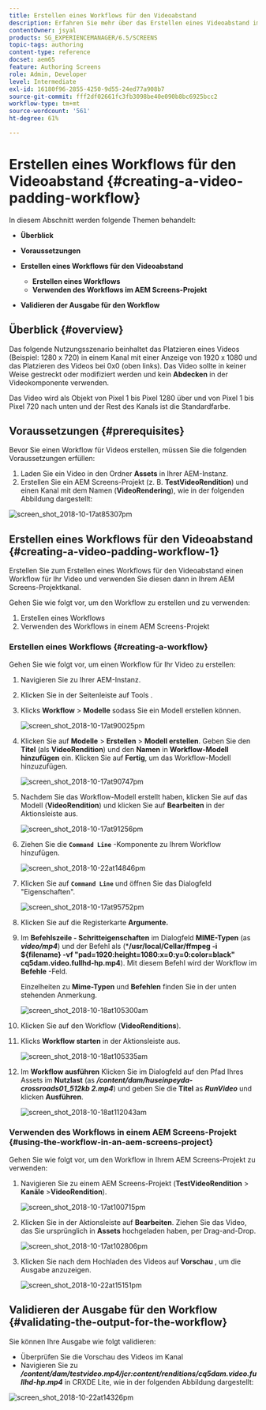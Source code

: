 ```yaml
---
title: Erstellen eines Workflows für den Videoabstand
description: Erfahren Sie mehr über das Erstellen eines Videoabstand im Workflow für Ihre Assets.
contentOwner: jsyal
products: SG_EXPERIENCEMANAGER/6.5/SCREENS
topic-tags: authoring
content-type: reference
docset: aem65
feature: Authoring Screens
role: Admin, Developer
level: Intermediate
exl-id: 16180f96-2855-4250-9d55-24ed77a908b7
source-git-commit: fff2df02661fc3fb3098be40e090b8bc6925bcc2
workflow-type: tm+mt
source-wordcount: '561'
ht-degree: 61%

---
```


# Erstellen eines Workflows für den Videoabstand {#creating-a-video-padding-workflow}

In diesem Abschnitt werden folgende Themen behandelt:

* **Überblick**
* **Voraussetzungen**
* **Erstellen eines Workflows für den Videoabstand**
   * **Erstellen eines Workflows**
   * **Verwenden des Workflows im AEM Screens-Projekt**

* **Validieren der Ausgabe für den Workflow**

## Überblick {#overview}

Das folgende Nutzungsszenario beinhaltet das Platzieren eines Videos (Beispiel: 1280 x 720) in einem Kanal mit einer Anzeige von 1920 x 1080 und das Platzieren des Videos bei 0x0 (oben links). Das Video sollte in keiner Weise gestreckt oder modifiziert werden und kein **Abdecken** in der Videokomponente verwenden.

Das Video wird als Objekt von Pixel 1 bis Pixel 1280 über und von Pixel 1 bis Pixel 720 nach unten und der Rest des Kanals ist die Standardfarbe.

## Voraussetzungen {#prerequisites}

Bevor Sie einen Workflow für Videos erstellen, müssen Sie die folgenden Voraussetzungen erfüllen:

1. Laden Sie ein Video in den Ordner **Assets** in Ihrer AEM-Instanz.
1. Erstellen Sie ein AEM Screens-Projekt (z. B. **TestVideoRendition**) und einen Kanal mit dem Namen (**VideoRendering**), wie in der folgenden Abbildung dargestellt:

![screen_shot_2018-10-17at85307pm](assets/screen_shot_2018-10-17at85307pm.png)

## Erstellen eines Workflows für den Videoabstand {#creating-a-video-padding-workflow-1}

Erstellen Sie zum Erstellen eines Workflows für den Videoabstand einen Workflow für Ihr Video und verwenden Sie diesen dann in Ihrem AEM Screens-Projektkanal.

Gehen Sie wie folgt vor, um den Workflow zu erstellen und zu verwenden:

1. Erstellen eines Workflows
1. Verwenden des Workflows in einem AEM Screens-Projekt

### Erstellen eines Workflows {#creating-a-workflow}

Gehen Sie wie folgt vor, um einen Workflow für Ihr Video zu erstellen:

1. Navigieren Sie zu Ihrer AEM-Instanz.
1. Klicken Sie in der Seitenleiste auf Tools .
1. Klicks **Workflow** > **Modelle** sodass Sie ein Modell erstellen können.

   ![screen_shot_2018-10-17at90025pm](assets/screen_shot_2018-10-17at90025pm.png)

1. Klicken Sie auf **Modelle** > **Erstellen** > **Modell erstellen**. Geben Sie den **Titel** (als **VideoRendition**) und den **Namen** in **Workflow-Modell hinzufügen** ein. Klicken Sie auf **Fertig**, um das Workflow-Modell hinzuzufügen.

   ![screen_shot_2018-10-17at90747pm](assets/screen_shot_2018-10-17at90747pm.png)

1. Nachdem Sie das Workflow-Modell erstellt haben, klicken Sie auf das Modell (**VideoRendition**) und klicken Sie auf **Bearbeiten** in der Aktionsleiste aus.

   ![screen_shot_2018-10-17at91256pm](assets/screen_shot_2018-10-17at91256pm.png)

1. Ziehen Sie die **`Command Line`** -Komponente zu Ihrem Workflow hinzufügen.

   ![screen_shot_2018-10-22at14846pm](assets/screen_shot_2018-10-22at14846pm.png)

1. Klicken Sie auf **`Command Line`** und öffnen Sie das Dialogfeld &quot;Eigenschaften&quot;.

   ![screen_shot_2018-10-17at95752pm](assets/screen_shot_2018-10-17at95752pm.png)

1. Klicken Sie auf die Registerkarte **Argumente.**
1. Im **Befehlszeile - Schritteigenschaften** im Dialogfeld **MIME-Typen** (as ***video/mp4***) und der Befehl als (***/usr/local/Cellar/ffmpeg -i ${filename} -vf &quot;pad=1920:height=1080:x=0:y=0:color=black&quot; cq5dam.video.fullhd-hp.mp4**). Mit diesem Befehl wird der Workflow im **Befehle** -Feld.

   Einzelheiten zu **Mime-Typen** und **Befehlen** finden Sie in der unten stehenden Anmerkung.

   ![screen_shot_2018-10-18at105300am](assets/screen_shot_2018-10-18at105300am.png)

1. Klicken Sie auf den Workflow (**VideoRenditions**).
1. Klicks **Workflow starten** in der Aktionsleiste aus.

   ![screen_shot_2018-10-18at105335am](assets/screen_shot_2018-10-18at105335am.png)

1. Im **Workflow ausführen** Klicken Sie im Dialogfeld auf den Pfad Ihres Assets im **Nutzlast** (as ***/content/dam/huseinpeyda-crossroads01_512kb 2.mp4***) und geben Sie die **Titel** as ***RunVideo*** und klicken **Ausführen**.

   ![screen_shot_2018-10-18at112043am](assets/screen_shot_2018-10-18at112043am.png)

### Verwenden des Workflows in einem AEM Screens-Projekt {#using-the-workflow-in-an-aem-screens-project}

Gehen Sie wie folgt vor, um den Workflow in Ihrem AEM Screens-Projekt zu verwenden:

1. Navigieren Sie zu einem AEM Screens-Projekt (**TestVideoRendition** > **Kanäle** >**VideoRendition**).

   ![screen_shot_2018-10-17at100715pm](assets/screen_shot_2018-10-17at100715pm.png)

1. Klicken Sie in der Aktionsleiste auf **Bearbeiten**. Ziehen Sie das Video, das Sie ursprünglich in **Assets** hochgeladen haben, per Drag-and-Drop.

   ![screen_shot_2018-10-17at102806pm](assets/screen_shot_2018-10-17at102806pm.png)

1. Klicken Sie nach dem Hochladen des Videos auf **Vorschau** , um die Ausgabe anzuzeigen.

   ![screen_shot_2018-10-22at15151pm](assets/screen_shot_2018-10-22at15151pm.png)

## Validieren der Ausgabe für den Workflow {#validating-the-output-for-the-workflow}

Sie können Ihre Ausgabe wie folgt validieren:

* Überprüfen Sie die Vorschau des Videos im Kanal
* Navigieren Sie zu ***/content/dam/testvideo.mp4/jcr:content/renditions/cq5dam.video.fullhd-hp.mp4*** in CRXDE Lite, wie in der folgenden Abbildung dargestellt:

![screen_shot_2018-10-22at14326pm](assets/screen_shot_2018-10-22at14326pm.png)
